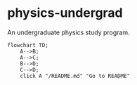 # physics-undergrad
An undergraduate physics study program.

```mermaid
flowchart TD;
    A-->B;
    A-->C;
    B-->D;
    C-->D;
    click A "/README.md" "Go to README"
```
